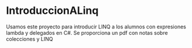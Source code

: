 # IntroduccionALinq

Usamos este proyecto para introducir LINQ a los alumnos con expresiones lambda y delegados en C#. Se proporciona un pdf con notas
sobre colecciones y LINQ
